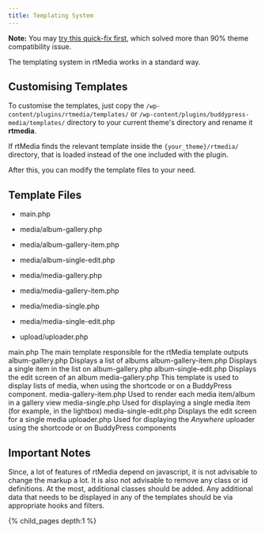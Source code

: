 ```yaml
---
title: Templating System
---
```


**Note:** You may [try this quick-fix first](https://rtcamp.com/rtmedia/docs/developer/templating-system/theme-media-tab/), which solved more than 90% theme compatibility issue.


The templating system in rtMedia works in a standard way.


## Customising Templates


To customise the templates, just copy the `/wp-content/plugins/rtmedia/templates/` or `/wp-content/plugins/buddypress-media/templates/` directory to your current theme's directory and rename it **rtmedia**.

If rtMedia finds the relevant template inside the `{your_theme}/rtmedia/` directory, that is loaded instead of the one included with the plugin.

After this, you can modify the template files to your need.


## Template Files






  * main.php


  * media/album-gallery.php


  * media/album-gallery-item.php


  * media/album-single-edit.php


  * media/media-gallery.php


  * media/media-gallery-item.php


  * media/media-single.php


  * media/media-single-edit.php


  * upload/uploader.php




main.php
    The main template responsible for the rtMedia template outputs
album-gallery.php
    Displays a list of albums
album-gallery-item.php
    Displays a single item in the list on album-gallery.php
album-single-edit.php
    Displays the edit screen of an album
media-gallery.php
    This template is used to display lists of media, when using the shortcode or on a BuddyPress component.
media-gallery-item.php
    Used to render each media item/album in a gallery view
media-single.php
    Used for displaying a single media item (for example, in the lightbox)
media-single-edit.php
    Displays the edit screen for a single media
uploader.php
    Used for displaying the _Anywhere_ uploader using the shortcode or on BuddyPress components



## Important Notes


Since, a lot of features of rtMedia depend on javascript, it is not advisable to change the markup a lot. It is also not advisable to remove any class or id definitions. At the most, additional classes should be added. Any additional data that needs to be displayed in any of the templates should be via appropriate hooks and filters.

{% child_pages depth:1 %}
